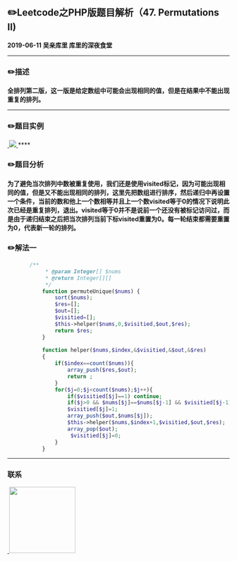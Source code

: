 ## :pencil2:Leetcode之PHP版题目解析（47. Permutations II)  
**2019-06-11 吴亲库里 库里的深夜食堂**
****
### :pencil2:描述
**全排列第二版，这一版是给定数组中可能会出现相同的值，但是在结果中不能出现重复的排列。**
****
### :pencil2:题目实例
<a href="https://github.com/wuqinqiang/">
​    <img src="https://github.com/wuqinqiang/Lettcode-php/blob/master/images/47.png">
</a> 
****

### :pencil2:题目分析
**为了避免当次排列中数被重复使用，我们还是使用visited标记，因为可能出现相同的值，但是又不能出现相同的排列，这里先把数组进行排序，然后递归中再设置一个条件，当前的数和他上一个数相等并且上一个数visited等于0的情况下说明此次已经是重复排列，退出。visited等于0并不是说前一个还没有被标记访问过，而是由于递归结束之后把当次排列当前下标visited重置为0。每一轮结束都需要重置为0，代表新一轮的排列。**
### :pencil2:解法一
```php
       /**
            * @param Integer[] $nums
            * @return Integer[][]
            */
           function permuteUnique($nums) {
               sort($nums);
               $res=[];
               $out=[];
               $visitied=[];
               $this->helper($nums,0,$visitied,$out,$res);
               return $res;
           }
           
           function helper($nums,$index,&$visitied,&$out,&$res)
           {
               if($index==count($nums)){
                   array_push($res,$out);
                   return ;
               }
               for($j=0;$j<count($nums);$j++){
                   if($visitied[$j]==1) continue;
                   if($j>0 && $nums[$j]==$nums[$j-1] && $visitied[$j-1]==0) continue;
                   $visitied[$j]=1;
                   array_push($out,$nums[$j]);
                   $this->helper($nums,$index+1,$visitied,$out,$res);
                   array_pop($out);
                    $visitied[$j]=0;
               }
           }

```
****

### 联系

<a href="https://github.com/wuqinqiang/">
​    <img src="https://github.com/wuqinqiang/Lettcode-php/blob/master/qrcode_for_gh_c194f9d4cdb1_430.jpg" width="150px" height="150px">
</a> 
   
    
    
    

